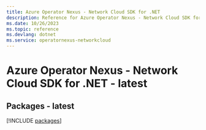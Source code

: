 ```yaml
---
title: Azure Operator Nexus - Network Cloud SDK for .NET
description: Reference for Azure Operator Nexus - Network Cloud SDK for .NET
ms.date: 10/26/2023
ms.topic: reference
ms.devlang: dotnet
ms.service: operatornexus-networkcloud
---
```

# Azure Operator Nexus - Network Cloud SDK for .NET - latest
## Packages - latest
[!INCLUDE [packages](operator-nexus---network-cloud-index.md)]